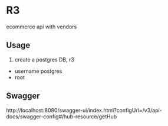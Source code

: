 # R3
ecommerce api with vendors

## Usage
1. create a postgres DB, r3
- username postgres
- root


## Swagger
http://localhost:8080/swagger-ui/index.html?configUrl=/v3/api-docs/swagger-config#/hub-resource/getHub  


